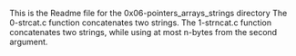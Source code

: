 This is the Readme file for the 0x06-pointers_arrays_strings directory
The 0-strcat.c function concatenates two strings.
The 1-strncat.c function concatenates two strings, while using at most n-bytes from the second argument.
